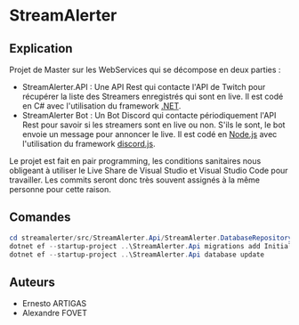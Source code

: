 # StreamAlerter

## Explication

Projet de Master sur les WebServices qui se décompose en deux parties :
- StreamAlerter.API : Une API Rest qui contacte l'API de Twitch pour récupérer la liste des Streamers enregistrés qui sont en live. Il est codé en C# avec l'utilisation du framework [.NET](https://dotnet.microsoft.com).
- StreamAlerter Bot : Un Bot Discord qui contacte périodiquement l'API Rest pour savoir si les streamers sont en live ou non. S'ils le sont, le bot envoie un message pour annoncer le live. Il est codé en [Node.js](https://nodejs.org/en/) avec l'utilisation du framework [discord.js](https://discord.js.org/#/).

Le projet est fait en pair programming, les conditions sanitaires nous obligeant à utiliser le Live Share de Visual Studio et Visual Studio Code pour travailler. Les commits seront donc très souvent assignés à la même personne pour cette raison.

## Comandes

```ps1
cd streamalerter/src/StreamAlerter.Api/StreamAlerter.DatabaseRepository
dotnet ef --startup-project ..\StreamAlerter.Api migrations add InitialCreate
dotnet ef --startup-project ..\StreamAlerter.Api database update
```

## Auteurs
- Ernesto ARTIGAS
- Alexandre FOVET